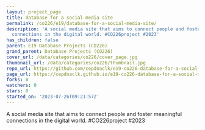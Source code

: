 ```yaml
---
layout: project_page
title: database for a social media site
permalink: /co226/e19/database-for-a-social-media-site/
description: 'A social media site that aims to connect people and foster meaningful
  connections in the digital world. #CO226project #2023'
has_children: false
parent: E19 Database Projects (CO226)
grand_parent: Database Projects (CO226)
cover_url: /data/categories/co226/cover_page.jpg
thumbnail_url: /data/categories/co226/thumbnail.jpg
repo_url: https://github.com/cepdnaclk/e19-co226-database-for-a-social-media-site
page_url: https://cepdnaclk.github.io/e19-co226-database-for-a-social-media-site
forks: 0
watchers: 0
stars: 0
started_on: '2023-07-26T09:21:57Z'
---
```


A social media site that aims to connect people and foster meaningful connections in the digital world. #CO226project #2023